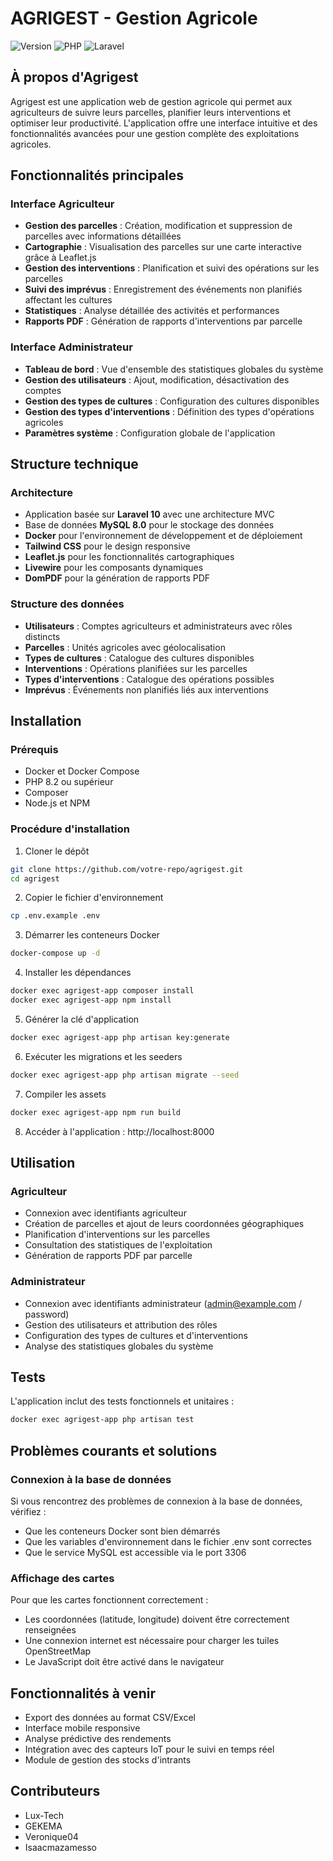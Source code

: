 # AGRIGEST - Gestion Agricole

![Version](https://img.shields.io/badge/version-1.0.0-green)
![PHP](https://img.shields.io/badge/PHP-8.2-blue)
![Laravel](https://img.shields.io/badge/Laravel-10.x-red)

## À propos d'Agrigest

Agrigest est une application web de gestion agricole qui permet aux agriculteurs de suivre leurs parcelles, planifier leurs interventions et optimiser leur productivité. L'application offre une interface intuitive et des fonctionnalités avancées pour une gestion complète des exploitations agricoles.

## Fonctionnalités principales

### Interface Agriculteur
- **Gestion des parcelles** : Création, modification et suppression de parcelles avec informations détaillées
- **Cartographie** : Visualisation des parcelles sur une carte interactive grâce à Leaflet.js
- **Gestion des interventions** : Planification et suivi des opérations sur les parcelles
- **Suivi des imprévus** : Enregistrement des événements non planifiés affectant les cultures
- **Statistiques** : Analyse détaillée des activités et performances
- **Rapports PDF** : Génération de rapports d'interventions par parcelle

### Interface Administrateur
- **Tableau de bord** : Vue d'ensemble des statistiques globales du système
- **Gestion des utilisateurs** : Ajout, modification, désactivation des comptes
- **Gestion des types de cultures** : Configuration des cultures disponibles
- **Gestion des types d'interventions** : Définition des types d'opérations agricoles
- **Paramètres système** : Configuration globale de l'application

## Structure technique

### Architecture
- Application basée sur **Laravel 10** avec une architecture MVC
- Base de données **MySQL 8.0** pour le stockage des données
- **Docker** pour l'environnement de développement et de déploiement
- **Tailwind CSS** pour le design responsive
- **Leaflet.js** pour les fonctionnalités cartographiques
- **Livewire** pour les composants dynamiques
- **DomPDF** pour la génération de rapports PDF

### Structure des données
- **Utilisateurs** : Comptes agriculteurs et administrateurs avec rôles distincts
- **Parcelles** : Unités agricoles avec géolocalisation
- **Types de cultures** : Catalogue des cultures disponibles
- **Interventions** : Opérations planifiées sur les parcelles
- **Types d'interventions** : Catalogue des opérations possibles
- **Imprévus** : Événements non planifiés liés aux interventions

## Installation

### Prérequis
- Docker et Docker Compose
- PHP 8.2 ou supérieur
- Composer
- Node.js et NPM

### Procédure d'installation

1. Cloner le dépôt
```bash
git clone https://github.com/votre-repo/agrigest.git
cd agrigest
```

2. Copier le fichier d'environnement
```bash
cp .env.example .env
```

3. Démarrer les conteneurs Docker
```bash
docker-compose up -d
```

4. Installer les dépendances
```bash
docker exec agrigest-app composer install
docker exec agrigest-app npm install
```

5. Générer la clé d'application
```bash
docker exec agrigest-app php artisan key:generate
```

6. Exécuter les migrations et les seeders
```bash
docker exec agrigest-app php artisan migrate --seed
```

7. Compiler les assets
```bash
docker exec agrigest-app npm run build
```

8. Accéder à l'application : http://localhost:8000

## Utilisation

### Agriculteur
- Connexion avec identifiants agriculteur
- Création de parcelles et ajout de leurs coordonnées géographiques
- Planification d'interventions sur les parcelles
- Consultation des statistiques de l'exploitation
- Génération de rapports PDF par parcelle

### Administrateur
- Connexion avec identifiants administrateur (admin@example.com / password)
- Gestion des utilisateurs et attribution des rôles
- Configuration des types de cultures et d'interventions
- Analyse des statistiques globales du système

## Tests

L'application inclut des tests fonctionnels et unitaires :

```bash
docker exec agrigest-app php artisan test
```

## Problèmes courants et solutions

### Connexion à la base de données
Si vous rencontrez des problèmes de connexion à la base de données, vérifiez :
- Que les conteneurs Docker sont bien démarrés
- Que les variables d'environnement dans le fichier .env sont correctes
- Que le service MySQL est accessible via le port 3306

### Affichage des cartes
Pour que les cartes fonctionnent correctement :
- Les coordonnées (latitude, longitude) doivent être correctement renseignées
- Une connexion internet est nécessaire pour charger les tuiles OpenStreetMap
- Le JavaScript doit être activé dans le navigateur

## Fonctionnalités à venir

- Export des données au format CSV/Excel
- Interface mobile responsive
- Analyse prédictive des rendements
- Intégration avec des capteurs IoT pour le suivi en temps réel
- Module de gestion des stocks d'intrants

## Contributeurs

- Lux-Tech
- GEKEMA
- Veronique04
- Isaacmazamesso

